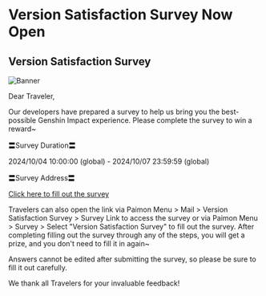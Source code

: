 # Version Satisfaction Survey Now Open
## Version Satisfaction Survey
![Banner](https://sdk.hoyoverse.com/upload/ann/2022/10/24/cfc21128e6d6e39a4e7e011ae5f14779_6352103327130460565.jpg)

Dear Traveler,

Our developers have prepared a survey to help us bring you the best-possible Genshin Impact experience. Please complete the survey to win a reward~

〓Survey Duration〓

2024/10/04 10:00:00 (global) - 2024/10/07 23:59:59 (global)

〓Survey Address〓

[Click here to fill out the survey](https://webstatic.hoyoverse.com/common/event/survey-user-v2/index.html?auth_appid=survey_CNn-jE3Ftx-seXZlJUP2c9jil3mhvvvy48Ttutvpo-qrQ6C&game_biz=hk4e_global&surveyId=26786&format=1&sign_type=2&authkey_ver=1)

Travelers can also open the link via Paimon Menu > Mail > Version Satisfaction Survey > Survey Link to access the survey or via Paimon Menu > Survey > Select "Version Satisfaction Survey" to fill out the survey. After completing filling out the survey through any of the steps, you will get a prize, and you don't need to fill it in again~

Answers cannot be edited after submitting the survey, so please be sure to fill it out carefully.

We thank all Travelers for your invaluable feedback!
